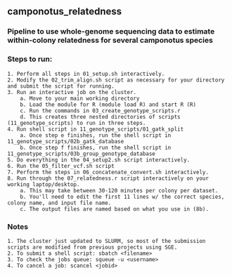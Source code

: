 ## camponotus_relatedness

### Pipeline to use whole-genome sequencing data to estimate within-colony relatedness for several camponotus species

### Steps to run:
    1. Perform all steps in 01_setup.sh interactively.
    2. Modify the 02_trim_align.sh script as necessary for your directory and submit the script for running.
    3. Run an interactive job on the cluster.
        a. Move to your main working directory
        b. Load the module for R (module load R) and start R (R)
        c. Run the commands in 03_create_genotype_scripts.r
        d. This creates three nested directories of scripts (11_genotype_scripts) to run in three steps.
    4. Run shell script in 11_genotype_scripts/01_gatk_split
        a. Once step e finishes, run the shell script in 11_genotype_scripts/02b_gatk_database
        b. Once step f finishes, run the shell script in 11_genotype_scripts/03b_group_genotype_database
    5. Do everything in the 04_setup2.sh script interactively.
    6. Run the 05_filter_vcf.sh script
    7. Perform the steps in 06_concatenate_convert.sh interactively.
    8. Run through the 07_relatedness.r script interactively on your working laptop/desktop. 
        a. This may take between 30-120 minutes per colony per dataset.
        b. You'll need to edit the first 11 lines w/ the correct species, colony name, and input file name.
        c. The output files are named based on what you use in (8b). 

### Notes
    1. The cluster just updated to SLURM, so most of the submission scripts are modified from previous projects using SGE.
    2. To submit a shell script: sbatch <filename>
    3. To check the jobs queue: squeue -u <username>
    4. To cancel a job: scancel <jobid>
